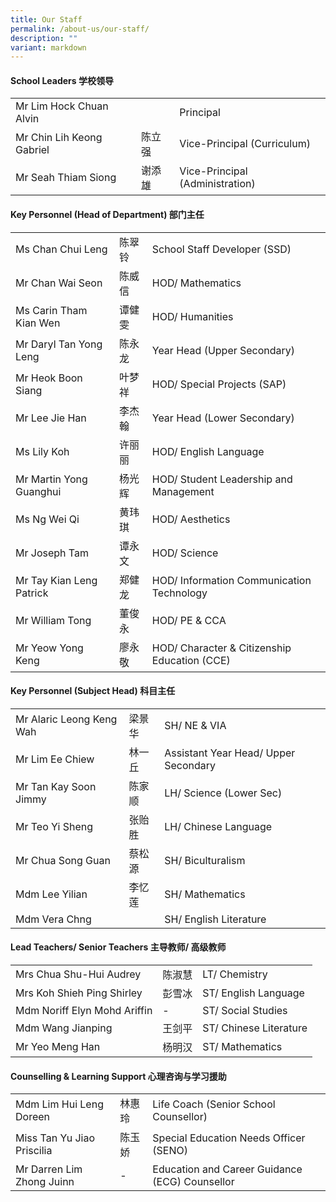 ```yaml
---
title: Our Staff
permalink: /about-us/our-staff/
description: ""
variant: markdown
---
```

#### School Leaders 学校领导

<table style="width:100%">
 
  <tbody><tr>
    <td>Mr Lim Hock Chuan Alvin</td>
    <td> </td>
    <td>Principal</td>
  </tr>
  <tr>
    <td>Mr Chin Lih Keong Gabriel</td>
    <td>陈立强</td>
    <td>Vice-Principal (Curriculum)</td>
  </tr>
  <tr>
    <td>Mr Seah Thiam Siong</td>
    <td>谢添雄</td>
    <td>Vice-Principal (Administration)</td>
  </tr>
</tbody></table>

#### Key Personnel (Head of Department) 部门主任

<table style="width:100%">
 
  <tbody><tr>
    <td>Ms Chan Chui Leng</td>
    <td>陈翠铃</td>
    <td>School Staff Developer (SSD)</td>
  </tr>
  <tr>
    <td>Mr Chan Wai Seon</td>
    <td>陈威信</td>
    <td>HOD/ Mathematics </td>
  </tr>
  <tr>
    <td>Ms Carin Tham Kian Wen</td>
    <td>谭健雯</td>
    <td>HOD/ Humanities</td>
  </tr>
	<tr>
    <td>Mr Daryl Tan Yong Leng</td>
    <td>陈永龙</td>
    <td>Year Head (Upper Secondary) </td>
  </tr>
	<tr>
    <td>Mr Heok Boon Siang</td>
    <td>叶梦祥</td>
    <td>HOD/ Special Projects (SAP)</td>
  </tr>
	<tr>
    <td>Mr Lee Jie Han </td>
    <td>李杰翰</td>
    <td>Year Head (Lower Secondary) </td>
  </tr>
	<tr>
    <td>Ms Lily Koh</td>
    <td>许丽丽</td>
    <td>HOD/ English Language</td>
  </tr>
	<tr>
    <td>Mr Martin Yong Guanghui</td>
    <td>杨光辉</td>
    <td>HOD/ Student Leadership and Management</td>
  </tr>
	 <tr>
    <td>Ms Ng Wei Qi</td>
    <td>黄玮琪</td>
    <td>HOD/ Aesthetics</td>
  </tr>
	 <tr>
    <td>Mr Joseph Tam</td>
    <td>谭永文</td>
    <td>HOD/ Science</td>
  </tr>
	 <tr>
    <td>Mr Tay Kian Leng Patrick</td>
    <td>郑健龙</td>
    <td>HOD/ Information Communication Technology</td>
  </tr>
	 <tr>
    <td>Mr William Tong</td>
    <td>董俊永</td>
    <td>HOD/ PE &amp; CCA</td>
  </tr>
	 <tr>
    <td>Mr Yeow Yong Keng</td>
    <td>廖永敬</td>
    <td>HOD/ Character &amp; Citizenship Education (CCE)</td>
  </tr>
</tbody></table>

####  Key Personnel (Subject Head) 科目主任

<table style="width:100%">
 
  <tbody>
  <tr>
    <td>Mr Alaric Leong Keng Wah</td>
    <td>梁景华</td>
    <td>SH/ NE &amp; VIA</td>
  </tr>
  <tr>
    <td>Mr Lim Ee Chiew </td>
    <td>林一丘</td>
    <td>Assistant Year Head/ Upper Secondary</td>
  </tr>
	<tr>
    <td>Mr Tan Kay Soon Jimmy</td>
    <td>陈家顺</td>
    <td>LH/ Science (Lower Sec)</td>
  </tr>
	<tr>
    <td>Mr Teo Yi Sheng</td>
    <td>张贻胜</td>
    <td>LH/ Chinese Language</td>
  </tr>
	<tr>
    <td>Mr Chua Song Guan</td>
    <td>蔡松源</td>
    <td>SH/ Biculturalism</td>
  </tr>
	<tr>
    <td>Mdm Lee Yilian</td>
    <td>李忆莲</td>
    <td>SH/ Mathematics</td>
  </tr>
			<tr>
    <td>Mdm Vera Chng</td>
    <td></td>
    <td>SH/ English Literature</td>
  </tr>
	
</tbody></table>

####  Lead Teachers/ Senior Teachers 主导教师/ 高级教师

<table style="width:100%">
 
  <tbody><tr>
    <td>Mrs Chua Shu-Hui Audrey</td>
    <td>陈淑慧</td>
    <td>LT/ Chemistry</td>
  </tr>
  <tr>
    <td>Mrs Koh Shieh Ping Shirley</td>
    <td>彭雪冰</td>
    <td>ST/ English Language</td>
  </tr>
	<tr>
    <td>Mdm Noriff Elyn Mohd Ariffin</td>
    <td>-</td>
    <td>ST/ Social Studies</td>
  </tr>
	<tr>
    <td>Mdm Wang Jianping</td>
    <td>王剑平</td>
    <td>ST/ Chinese Literature</td>
  </tr>
	<tr>
    <td>Mr Yeo Meng Han</td>
    <td>杨明汉</td>
    <td>ST/ Mathematics</td>
  </tr>
	
</tbody></table>

####  Counselling &amp; Learning Support 心理咨询与学习援助

<table style="width:100%">
 
  <tbody><tr>
    <td>Mdm Lim Hui Leng Doreen</td>
    <td>林惠玲</td>
    <td>Life Coach (Senior School Counsellor)</td>
  </tr>
  <tr>
    <td>Miss Tan Yu Jiao Priscilia</td>
    <td>陈玉娇</td>
    <td>Special Education Needs Officer (SENO)</td>
  </tr>
	 <tr>
    <td>Mr Darren Lim Zhong Juinn</td>
    <td>-</td>
    <td>Education and Career Guidance (ECG) Counsellor</td>
  </tr>
	
</tbody></table>

<!-- temporary commented the FTs list


#### Sec 1 Form Teachers 中一级任老师

<table style="width:100%">
 
  <tbody><tr>
    <td>Mdm Huang Si Hui</td>
    <td>1A</td>
    <td>huang_sihui@moe.edu.sg</td>
  </tr>
	<tr>
    <td>Mdm Lur Bee Cheng</td>
    <td>1A</td>
    <td>lur_bee_cheng@moe.edu.sg</td>
  </tr>
 <tr>
    <td>Mr Thomas Goh</td>
    <td>1B</td>
    <td>goh_wee_hong_thomas@moe.edu.sg</td>
  </tr>
	<tr>
    <td>Mdm Wang Jian Ping</td>
    <td>1B</td>
    <td>wang_jianping@moe.edu.sg</td>
  </tr>
	 <tr>
    <td>Ms Amalina</td>
    <td>1C</td>
    <td>nur_amalina_noorman@moe.edu.sg</td>
  </tr>
	<tr>
    <td>Ms Joanne Tan</td>
    <td>1C</td>
    <td>joanne_tan_mei_jing@moe.edu.sg</td>
  </tr>
	 <tr>
    <td>Mdm Goh Yu Jie</td>
    <td>1D</td>
    <td>goh_yu_jie@moe.edu.sg</td>
  </tr>
	<tr>
    <td>Ms Ng Puay Khim</td>
    <td>1D</td>
    <td>ny_puay_khim@moe.edu.sg</td>
  </tr>
	 <tr>
    <td>Ms Raihan</td>
    <td>1E</td>
    <td>raihan_mohamed_yusoff@moe.edu.sg</td>
  </tr>
	<tr>
    <td>Ms Tay Hui Xin</td>
    <td>1E</td>
    <td>tay_hui_xin@moe.edu.sg</td>
  </tr>
	 <tr>
    <td>Ms Zahira</td>
    <td>1F</td>
    <td>nur_zahira_a@moe.edu.sg</td>
  </tr>
	 <tr>
    <td>Ms Koh Jia Feng</td>
    <td>1F</td>
    <td>jia_fen_koh@moe.edu.sg</td>
  </tr>
	 <tr>
    <td>Ms Lim Geok Lian</td>
    <td>1G</td>
    <td>lim_geok_lian_a@moe.edu.sg</td>
  </tr>
	<tr>
    <td>Mr Tan Kah Wee</td>
    <td>1G</td>
    <td>tan_kah_wee@moe.edu.sg</td>
  </tr>
	 <tr>
    <td>Ms Stephanie Tan</td>
    <td>1H</td>
    <td>tan_jing_jing_stephanie@moe.edu.sg</td>
  </tr>
	<tr>
    <td>Mdm Lee Yilian</td>
    <td>1H</td>
    <td>lee_yilian@moe.edu.sg</td>
  </tr>
	 <tr>
    <td>Ms Vinne Goh</td>
    <td>1J</td>
    <td>vinnie_goh_mei_yin@moe.edu.sg</td>
  </tr>
	 <tr>
    <td>Mdm Haryati</td>
    <td>1J</td>
    <td>haryati_hajar_yusop@moe.edu.sg</td>
  </tr>
	
</tbody></table>

#### Sec 2 Form Teachers 中二级任老师

<table style="width:100%">
 
  <tbody><tr>
    <td>Mr Chen Ze Hou</td>
    <td>2A</td>
    <td>chen_ze_hou@moe.edu.sg</td>
  </tr>
	<tr>
    <td>Ms Trina Lin</td>
    <td>2A</td>
    <td>trina_lin@moe.edu.sg</td>
  </tr>
 <tr>
    <td>Mr Chua Song Guan</td>
    <td>2B</td>
    <td>chua_song_guan@moe.edu.sg</td>
  </tr>
	 <tr>
    <td>Mdm Nurhidaya</td>
    <td>2B</td>
    <td>nurhidaya_omar@moe.edu.sg</td>
  </tr>
	 <tr>
    <td>Mr Kwek Jun Song</td>
    <td>2C</td>
    <td>kwek_jun_song@moe.edu.sg</td>
  </tr>
	<tr>
    <td>Mdm Hidayah</td>
    <td>2C</td>
    <td>nur_hidayah_mohd_ismail@moe.edu.sg</td>
  </tr>
	 <tr>
    <td>Mr Azmi</td>
    <td>2D</td>
    <td>azmi_a_rashid@moe.edu.sg</td>
  </tr>
	<tr>
    <td>Ms Foong Shin Ann</td>
    <td>2D</td>
    <td>foong_shin_ann</td>
  </tr>
	 <tr>
    <td>Ms Kok Ker Wei</td>
    <td>2E</td>
    <td>kok_ker_wei@moe.edu.sg</td>
  </tr>
	<tr>
    <td>Mr Jimmy Tan</td>
    <td>2E</td>
    <td>tan_kay_soon_jimmy@moe.edu.sg</td>
  </tr>
		<tr>
    <td>Mr Terry Poh</td>
    <td>2E</td>
    <td>terry_abriel_poh@moe.edu.sg</td>
  </tr>
	 <tr>
    <td>Mdm Norliza</td>
    <td>2F</td>
    <td>norliza_adnan@moe.edu.sg</td>
  </tr>
	 <tr>
    <td>Mr Andrew Gey</td>
    <td>2F</td>
    <td>gey_meng_kiah_andrew@moe.edu.sg</td>
  </tr>
	 <tr>
    <td>Mr Shahid</td>
    <td>2G</td>
    <td>noor_shahid_noorahman@moe.edu.sg</td>
  </tr>
	<tr>
    <td>Ms Michelle Lim</td>
    <td>2G</td>
    <td>lim_mei_yu_michelle@moe.edu.sg</td>
  </tr>
	 <tr>
    <td>Mdm Grae Cheng</td>
    <td>2H</td>
    <td>cheng_leng_tuan_grace@moe.edu.sg</td>
  </tr>
	<tr>
    <td>Mdm Teo Ee Zi</td>
    <td>2H</td>
    <td>teo_ee_zi@moe.edu.sg</td>
  </tr>
	 <tr>
    <td>Mr Yeo Meng Han</td>
    <td>2J</td>
    <td>yeo_meng_han@moe.edu.sg</td>
  </tr>
	<tr>
    <td>Ms Esther</td>
    <td>2J</td>
    <td>esther_jaichandar@moe.edu.sg</td>
  </tr>
	
</tbody></table>

#### Sec 3 Form Teachers 中三级任老师

<table style="width:100%">
 
  <tbody><tr>
    <td>Ms Loe Zi Ying</td>
    <td>3A</td>
    <td>loe_zi_ying@moe.edu.sg</td>
  </tr>
	 <tr>
    <td>Mr Song Yong Huit</td>
    <td>3A</td>
    <td>song_yonghui@moe.edu.sg</td>
  </tr>
 <tr>
    <td>Mr Tan Wei Li</td>
    <td>3B</td>
    <td>tan_wei_li_ai@moe.edu.sg</td>
  </tr>
	<tr>
    <td>Ms Wang Fang</td>
    <td>3B</td>
    <td>wang_fang@moe.edu.sg</td>
  </tr>
	 <tr>
    <td>Mr Luke Tan</td>
    <td>3C</td>
    <td>tan_xiu_quan_luke@moe.edu.sg</td>
  </tr>
	<tr>
    <td>Mrs Shirley Koh</td>
    <td>3C</td>
    <td>koh_shieh_ping_shirley@moe.edu.sg</td>
  </tr>
	 <tr>
    <td>Mr Clement Xiao</td>
    <td>3D</td>
    <td>xiao_yongda_clement@moe.edu.sg</td>
  </tr>
	<tr>
    <td>Ms Sharon Tan Hwee Ling</td>
    <td>3D</td>
    <td>tan_hwee_ling_sharon@moe.edu.sg</td>
  </tr>
	 <tr>
    <td>Mdm Noriff</td>
    <td>3E</td>
    <td>noriff_elyn_mohamed_ariffin@moe.edu.sg</td>
  </tr>
	<tr>
    <td>Mr Paul Yuen</td>
    <td>3E</td>
    <td>yuen_weiwen_paul@moe.edu.sg</td>
  </tr>
<tr>
 <td>Mr Lim Ee Chiew</td>
 <td>3F</td>
 <td>lim_ee_chiew@moe.edu.sg</td>
 </tr>
<tr>
    <td>Mdm Audrey Tan</td>
    <td>3F</td>
    <td>tan_shu-hui_audrey@moe.edu.sg</td>
</tr>
<tr>
    <td>Mdm Chia Cher Eng</td>
    <td>3G</td>
    <td>chia_cher_eng@moe.edu.sg</td>
</tr>
<tr>
    <td>Mr Richard Teo</td>
    <td>3G</td>
    <td>teo_seok_thian@moe.edu.sg</td>
</tr>
<tr>
    <td>Mr David Khoo</td>
    <td>3H</td>
    <td>khoo_sheng_li_david@moe.edu.sg</td>
  </tr>
	<tr>
    <td>Mdm Vera Chngo</td>
    <td>3H</td>
    <td>vera_chng@moe.edu.sg</td>
  </tr>
	 <tr>
    <td>Mdm Evelyn Choo</td>
    <td>3J</td>
    <td>choo_li-_fang_evelyn@moe.edu.sg</td>
  </tr>
	 <tr>
    <td>Mr Teo Yi Sheng</td>
    <td>3J</td>
    <td>teo_yi_sheng@moe.edu.sg</td>
  </tr>
	
</tbody></table>

#### Sec 4 Form Teachers 中四级任老师

<table style="width:100%">
 
  <tbody><tr>
    <td>Ms Priyanka</td>
    <td>4A</td>
    <td>basu_roy_priyanka@moe.edu.sg</td>
  </tr>
	<tr>
    <td>Mr Poh Seng Kiat</td>
    <td>4A</td>
    <td>poh_seng_kiat@moe.edu.sg</td>
  </tr>
 <tr>
    <td>Mdm Tay keng Wei</td>
    <td>4B</td>
    <td>tay_keng_wei@moe.edu.sg</td>
  </tr>
	<tr>
    <td>Mdm Song Jumei</td>
    <td>4B</td>
    <td>song_ju_mei@moe.edu.sg</td>
  </tr>
	 <tr>
    <td>Ms Tan Jie Ning</td>
    <td>4C</td>
    <td>jie_ning_tan@moe.edu.sg</td>
  </tr>
	<tr>
    <td>Mr Gan Chin Koon</td>
    <td>4C</td>
    <td>gan_chin_koon@moe.edu.sg</td>
  </tr>
	 <tr>
    <td>Mdm Jocelyn Chew</td>
    <td>4D</td>
    <td>chew_li_ling_jocelyn@moe.edu.sg</td>
  </tr>
	<tr>
    <td>Mr Ben Cheah</td>
    <td>4D</td>
    <td>cheah_chien_lead@moe.edu.sg</td>
  </tr>
	 <tr>
    <td>Mr Teo Guang Long</td>
    <td>4E</td>
    <td>teo_guang_long@moe.edu.sg</td>
  </tr>
	<tr>
    <td>Ms Sharon Tan Li Ern</td>
    <td>4E</td>
    <td>tan_li_ern_sharon@moe.edu.sg</td>
  </tr>
	 <tr>
    <td>Mr Shen Yu Hung</td>
    <td>4F</td>
    <td>shen_yu_hung@moe.edu.sg</td>
  </tr>
	<tr>
    <td>Ms Lily Koh</td>
    <td>4F</td>
    <td>koh_lily@moe.edu.sg</td>
  </tr>
	 <tr>
    <td>Mdm Sin Oi Leng</td>
    <td>4G</td>
    <td>sin_oi_leng@moe.edu.sg</td>
  </tr>
	<tr>
    <td>Mdm Peng Li Rui</td>
    <td>4G</td>
    <td>peng_li_rui@moe.edu.sg</td>
  </tr>
	 <tr>
    <td>Mr Stanley Tan</td>
    <td>4H</td>
    <td>tan_eng_soon_stanley@moe.edu.sg</td>
  </tr>
	<tr>
    <td>Mdm Farahdilla</td>
    <td>4H</td>
    <td>farahdilla_mohd_ariff@moe.edu.sg</td>
  </tr>
	 <tr>
    <td>Mdm Nuraishah</td>
    <td>4J</td>
    <td>nuraishah_kapoor@moe.edu.sg</td>
  </tr>
	<tr>
    <td>Mr Alaric Leong</td>
    <td>4J</td>
    <td>leong_keng_wah_alaric@moe.edu.sg</td>
  </tr>
	
</tbody></table>

 to delete the comment syntax -->